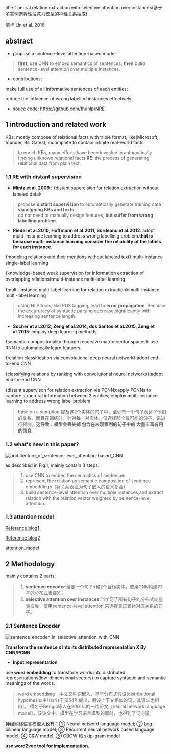 title：neural relation extraction with selective attention over instances(基于多实例选择性注意力模型的神经关系抽取)

清华 Lin et al. 2016
## abstract
+ propose a sentence-level attention-based model 
> **first**, use CNN to embed semantics of sentences; **then**,bulid sentence-level attention over multiple instances.

+ contributions:

make full use of all informative sentences of each entities; 

reduce the influence of wrong labelled instances effectively.
+ souce code: https://github.com/thunlp/NRE.
## 1 introduction and related work
KBs: mostly compose of relational facts with triple format, like(Microsoft, founder, Bill Gates); incomplete to contain infinite real-world facts.
> to enrich KBs, many efforts have been invested in automatically finding unknown relational facts.**RE**: the process of generating
relational data from plain text.
### 1.1 RE with distant supervision
+ **Mintz et al. 2009** : 《distant supercision for relation extraction without labeled data》
> propose **distant supervision** to automatically generate training data **via aligning KBs and texts**.     
do not need to manually design features, **but suffer from wrong labelling problem**.
+ **Riedel et al.2010, Hoffmann et al.2011, Surdeanu et al.2012**: adopt multi-instance learning to address wrong labellinig problem.**that is because multi-instance learning consider the reliability of the labels for each instance**.

《modeling relations and their mentions without labeled text》:multi-instance single-label learning

《knowledge-based weak supervision for information extraction of overlapping relations》:multi-instance multi-label learning

《multi-instance multi-label learning for relation extraction》:multi-instance multi-label learning
 
> using NLP tools, like POS tagging, lead to **error propagation**. Because the accururacy of syntactic parsing decrease significantly 
with increasing sentence length.
+ **Socher et al.2012, Zeng et al.2014, dos Santos et al.2015, Zeng et al.2015**: employ deep learning methods

《semantic compositonality through recursive matrix-vector spaces》: use RNN to automatically learn featuers

《relation classification via convolutional deep neural network》:adopt end-to-end CNN

《classifying relations by ranking with convolutional neural networks》:adopt end-to-end CNN

《distant supervison for relation extraction via PCNN》:apply PCNNs to capture structural information between 2 entities;
employ multi-instance learning to address wrong label problem

> base on a sumption:提及这2个实体的句子中，至少有一个句子表达了他们的关系，而且在训练时，针对每一对实体，仅选择那个最可能的句子，来进行预测。**这导致：模型会丢失掉 包含在未观察到的句子中的 大量丰富有用的信息**。

### 1.2 what's new in this paper?

![architecture_of_sentence-level_attention-based_CNN]()

as described in Fig.1, mainly contain 3 steps:
> 1. use CNN to embed the senmatics of sentences
> 2. represent the relation as semantic composition of sentence embeddings（将关系表征为句子嵌入的语义复合）
> 3. build sentence-level attention over multiple instances,and extract relation with the relation vector
weighted by sentence-level attention.

### 1.3 attention model
[Reference blog1](https://blog.csdn.net/malefactor/article/details/78767781)

[Reference blog2](https://blog.csdn.net/mpk_no1/article/details/72862348)
  
[attention_model](https://github.com/Vita112/notes_for_NLP/blob/master/methods-models/attention_model.md)

## 2 Methodology
mainly contains 2 parts:
> 1. **sentence encoder**:给定一个句子x和2个目标实体，使用CNN构建句子的分布式表征X；
> 2. **selective attention over instances**:当学习了所有句子的分布式向量表征后，使用sentence-level attention 来选择真正表达对应关系的句子。
### 2.1 Sentence Encoder
![sentence_encoder_in_selective_attention_with_CNN]()

**Transform the sentence x into its distributed representation X By CNN/PCNN**.
+ **Input representation**

use **word embedding** to transform words into distributed representations(low-dimensional vectors) to capture syntactic and semantic 
meanings of the words.
> word embeddinig：中文又称词嵌入，基于分布式假设(distributional hypothesis:由Harris于1954年提出，假设上下文相似的词，其语义也相似)。            得名于Bengio等人在2001年的一片论文《neural network language model》，该论文中，模型在学习语言模型的同时，也得到了词向量。

神经网络语言模型大致有：① Neural netword language model; ② Log-bilinear language model; ③ Recurrent neural network based language model; 
④ C&W model; ⑤ CBOW 和 skip-gram model

**use word2vec tool for implementation**.

